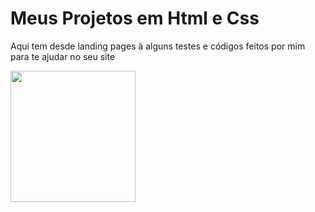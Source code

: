# Meus Projetos em Html e Css
Aqui tem desde landing pages à alguns testes e códigos feitos por mim para te ajudar no seu site 

<img src="https://camo.githubusercontent.com/a72f76bb0638b960f84e88ea42fc5071ffd3a98e50767b4c20a1be289dc1228c/68747470733a2f2f692e696d67666c69702e636f6d2f3730726e37742e676966" height="210" width="200">
